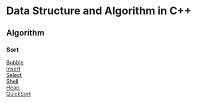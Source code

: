 # Data Structure and Algorithm in C++
## Algorithm
### Sort
[Bubble](/Sort/Bubble.cpp)<br>
[Insert](/Sort/Insert.cpp)<br>
[Select](/Sort/Select.cpp)<br>
[Shell](/Sort/Shell.cpp)<br>
[Heap](/Sort/Heap.cpp)<br>
[QuickSort](/Sort/QuickSort.cpp)<br>
